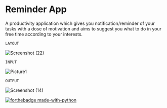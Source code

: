 # Reminder App

A productivity application which gives you notification/reminder of your tasks with a dose of motivation and aims to suggest you what to do in your free time according to your interests.

``LAYOUT``

![Screenshot (22)](https://user-images.githubusercontent.com/118585652/219974939-742358d6-969b-4f41-bb05-3fec4f8e0074.png)

``INPUT``

![Picture1](https://user-images.githubusercontent.com/118585652/219975223-b6d16ac0-7e13-433e-bc25-e5aa4ab7ef05.png)

``OUTPUT``

![Screenshot (14)](https://user-images.githubusercontent.com/118585652/219975007-2e726757-bb40-4c5b-bdd5-60e0cac23179.png)

[![forthebadge made-with-python](http://ForTheBadge.com/images/badges/made-with-python.svg)](http://ayanbag.github.io)
